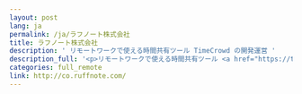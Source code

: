 ```yaml
---
layout: post
lang: ja
permalink: /ja/ラフノート株式会社
title: ラフノート株式会社
description: ' リモートワークで使える時間共有ツール TimeCrowd の開発運営 '
description_full: '<p>リモートワークで使える時間共有ツール <a href="https://timecrowd.net/">TimeCrowd</a> の開発運営</p>'
categories: full_remote
link: http://co.ruffnote.com/
---
```


